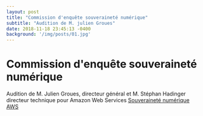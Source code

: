 ```yaml
---
layout: post
title: "Commission d'enquête souveraineté numérique"
subtitle: "Audition de M. julien Groues"
date: 2018-11-18 23:45:13 -0400
background: '/img/posts/01.jpg'
---
```


# Commission d'enquête souveraineté numérique

Audition de M. Julien Groues, directeur général et M. Stéphan Hadinger directeur technique pour Amazon Web Services
[Souveraineté numérique AWS](http://videos.senat.fr/video.1287174_5d6c4586f4107.commission-d-enquete-souverainete-numerique)